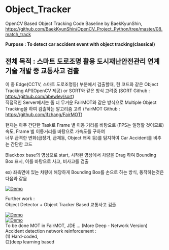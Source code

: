 # Object_Tracker

OpenCV Based Object Tracking Code Baseline by BaekKyunShin, https://github.com/BaekKyunShin/OpenCV_Project_Python/tree/master/08.match_track

__Purpose : To detect car accident event with object tracking(classical)__

## 전체 목적 : 스마트 도로조명 활용 도시재난안전관리 연계 기술 개발 중 교통사고 검출  
이 중 Edge(CCTV, 스마트 도로조명등) 부분에서 검출할때, 현 코드와 같은 Object Tracking API(OpenCV 제공) or SORT와 같은 방식 고려중 (SORT Github : https://github.com/abewley/sort)  
직접적인 Server에서는 좀 더 무거운 FairMOT와 같은 방식으로 Multiple Object Tracking을 하여 검출하는 알고리즘 고려 (FairMOT Github : https://github.com/ifzhang/FairMOT)

현재는 아주 간단한 Task로 Frame 별 이동 거리를 바탕으로 (FPS는 일정할 것이므로) 속도, Frame 별 이동거리를 바탕으로 가속도를 구하여  
너무 급격한 변화(급정거, 급제동, Object 왜곡 등)를 탐지하여 Car Accident를 비추는 간단한 코드

Blackbox base의 영상으로 start, 시작된 영상에서 차량을 Drag 하여 Bounding Box 표시, 이를 바탕으로 사고, 비사고를 검출

ex) 좌측면에 있는 차량에 해당하게 Bounding Box를 손으로 하는 방식, 동작하는것은 다음과 같음

[![Demo](http://img.youtube.com/vi/tvtUrwRFx8E/0.jpg)](https://youtu.be/tvtUrwRFx8E) 

Further work :  
Object Detector + Object Tracker Based 교통사고 검출  


[![Demo](http://img.youtube.com/vi/ZmSdxTWi2es/0.jpg)](https://youtu.be/ZmSdxTWi2es)  
[![Demo](http://img.youtube.com/vi/SD5RrcX_89o/0.jpg)](https://youtu.be/SD5RrcX_89o)  
To be done
MOT in FairMOT, JDE ... (More Deep - Network Version)  
Accident detection network reinforcement :  
(1) Hard-coded,  
(2)deep learning based

